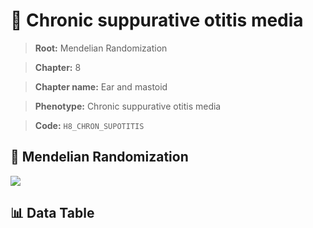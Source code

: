 # 🧪 Chronic suppurative otitis media

> **Root:** Mendelian Randomization

> **Chapter:** 8  

> **Chapter name:** Ear and mastoid

> **Phenotype:** Chronic suppurative otitis media  

> **Code:** `H8_CHRON_SUPOTITIS`

## 🧬 Mendelian Randomization  

<img src="/MR/Figures/Forward/H8_CHRON_SUPOTITIS.png"/>

## 📊 Data Table

<CsvTableMRF src="/MR/Data/Forward/H8_CHRON_SUPOTITIS.csv"/>

